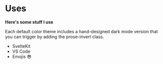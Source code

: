 # Uses

**Here's some stuff I use**

Each default color theme includes a hand-designed dark mode version that you can trigger by adding the prose-invert class.

- SvelteKit
- VS Code
- Emojis 😎

